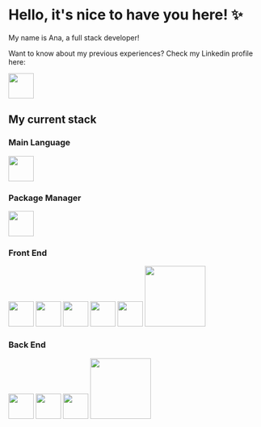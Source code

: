 # Hello, it's nice to have you here! ✨

My name is Ana, a full stack developer!

Want to know about my previous experiences? 
Check my Linkedin profile here: 

<a href="https://www.linkedin.com/in/ana-paula-monetti-nishimoto/"> <img src="https://pnggrid.com/wp-content/uploads/2021/05/Linkedin-logo-Transparent-Image-1024x1024.png" width="50"/></a>

## My current stack

### Main Language

<img src="https://img.icons8.com/fluency/344/javascript.png" width="50"/>

### Package Manager

<img src="https://img.icons8.com/color/344/npm.png" width="50"/>

### Front End
                                                             
<img src="https://rapidapi.com/blog/wp-content/uploads/2018/06/logo-2582748_640.png" width="50"/> <img src="https://icon-library.com/images/css-icon/css-icon-12.jpg" width="50"/> <img src="https://mui.com/static/logo.png" width="50"/>  <img src="https://img.icons8.com/color/344/react-native.png" width="50"/> <img src="https://img.icons8.com/color/344/redux.png" width="50"/> <img src="https://upload.wikimedia.org/wikipedia/commons/thumb/d/d1/Axios_%28computer_library%29_logo.svg/1280px-Axios_%28computer_library%29_logo.svg.png" width="120"/>

### Back End

<img src="https://img.icons8.com/fluency/344/node-js.png" width="50"/> <img src="https://seeklogo.com/images/S/sequelize-logo-9A5075DB9F-seeklogo.com.png" width="50"/> <img src="https://pbs.twimg.com/media/EGc7jg4XoAA0bez.png" width="50"/> <img src="https://expressjs.com/images/express-facebook-share.png" width="120"/> 

